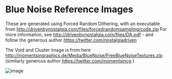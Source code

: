 # Blue Noise Reference Images

These are generated using Forced Random Dithering, with an executable from http://drivenbynostalgia.com/files/forcedrandomsampling/code.zip
For more information, see http://drivenbynostalgia.com/files/DA.pdf - and follow the generous author https://twitter.com/nostalgiadriven

The Void and Cluster image is from here http://momentsingraphics.de/Media/BlueNoise/FreeBlueNoiseTextures.zip (similarly generous author https://twitter.com/momentsincg )

![image](https://github.com/pixelmager/BlueNoiseGenerator/blob/master/Reference/analysis_compare.png)
